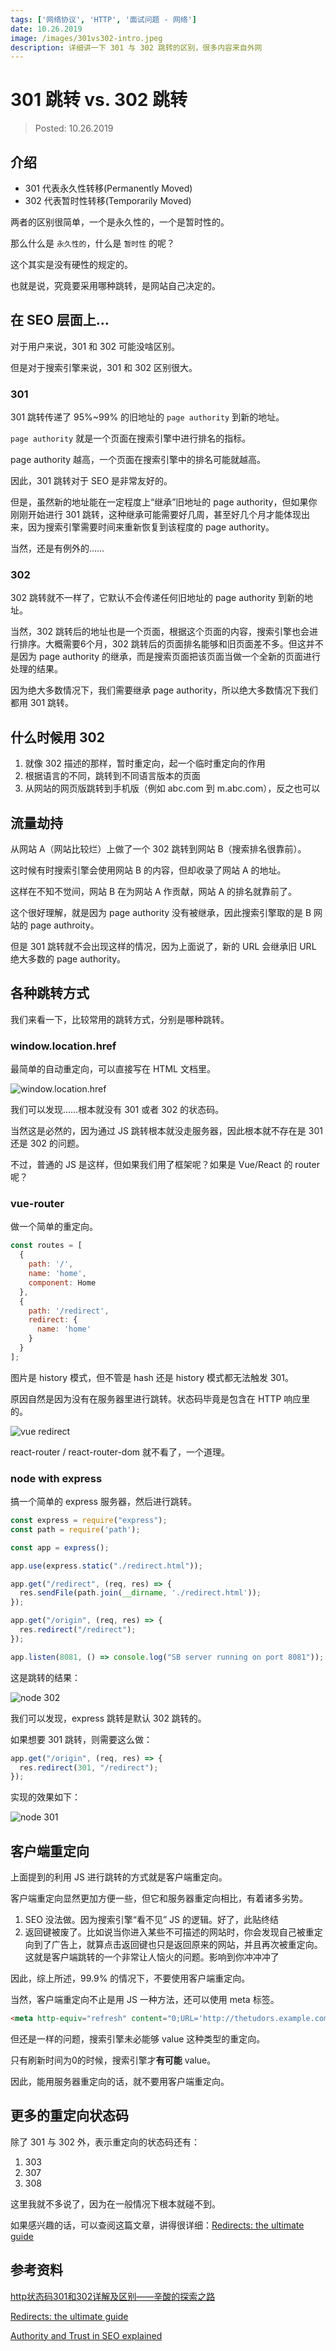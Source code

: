 ```yaml
---
tags: ['网络协议', 'HTTP', '面试问题 - 网络']
date: 10.26.2019
image: /images/301vs302-intro.jpeg
description: 详细讲一下 301 与 302 跳转的区别，很多内容来自外网
---
```


# 301 跳转 vs. 302 跳转

> Posted: 10.26.2019

<Tag />

## 介绍

- 301 代表永久性转移(Permanently Moved)
- 302 代表暂时性转移(Temporarily Moved)

两者的区别很简单，一个是永久性的，一个是暂时性的。

那么什么是 `永久性的`，什么是 `暂时性` 的呢？

这个其实是没有硬性的规定的。

也就是说，究竟要采用哪种跳转，是网站自己决定的。

## 在 SEO 层面上...

对于用户来说，301 和 302 可能没啥区别。

但是对于搜索引擎来说，301 和 302 区别很大。

### 301

301 跳转传递了 95%~99% 的旧地址的 `page authority` 到新的地址。

`page authority` 就是一个页面在搜索引擎中进行排名的指标。

page authority 越高，一个页面在搜索引擎中的排名可能就越高。

因此，301 跳转对于 SEO 是非常友好的。

但是，虽然新的地址能在一定程度上“继承”旧地址的 page authority，但如果你刚刚开始进行 301 跳转，这种继承可能需要好几周，甚至好几个月才能体现出来，因为搜索引擎需要时间来重新恢复到该程度的 page authority。

当然，还是有例外的……

### 302

302 跳转就不一样了，它默认不会传递任何旧地址的 page authority 到新的地址。

当然，302 跳转后的地址也是一个页面，根据这个页面的内容，搜索引擎也会进行排序。大概需要6个月，302 跳转后的页面排名能够和旧页面差不多。但这并不是因为 page authority 的继承，而是搜索页面把该页面当做一个全新的页面进行处理的结果。

因为绝大多数情况下，我们需要继承 page authority，所以绝大多数情况下我们都用 301 跳转。

## 什么时候用 302

1. 就像 302 描述的那样，暂时重定向，起一个临时重定向的作用
2. 根据语言的不同，跳转到不同语言版本的页面
3. 从网站的网页版跳转到手机版（例如 abc.com 到 m.abc.com），反之也可以

## 流量劫持

从网站 A（网站比较烂）上做了一个 302 跳转到网站 B（搜索排名很靠前）。

这时候有时搜索引擎会使用网站 B 的内容，但却收录了网站 A 的地址。

这样在不知不觉间，网站 B 在为网站 A 作贡献，网站 A 的排名就靠前了。

这个很好理解，就是因为 page authority 没有被继承，因此搜索引擎取的是 B 网站的 page authroity。

但是 301 跳转就不会出现这样的情况，因为上面说了，新的 URL 会继承旧 URL 绝大多数的 page authority。

## 各种跳转方式

我们来看一下，比较常用的跳转方式，分别是哪种跳转。

### window.location.href

最简单的自动重定向，可以直接写在 HTML 文档里。

![window.location.href](/images/window-location.png)

我们可以发现……根本就没有 301 或者 302 的状态码。

当然这是必然的，因为通过 JS 跳转根本就没走服务器，因此根本就不存在是 301 还是 302 的问题。

不过，普通的 JS 是这样，但如果我们用了框架呢？如果是 Vue/React 的 router 呢？

### vue-router

做一个简单的重定向。

```javascript
const routes = [
  {
    path: '/',
    name: 'home',
    component: Home
  },
  {
    path: '/redirect',
    redirect: {
      name: 'home'
    }
  }
];
```

图片是 history 模式，但不管是 hash 还是 history 模式都无法触发 301。

原因自然是因为没有在服务器里进行跳转。状态码毕竟是包含在 HTTP 响应里的。

![vue redirect](/images/vue-redirect.png)

react-router / react-router-dom 就不看了，一个道理。

### node with express

搞一个简单的 express 服务器，然后进行跳转。

```javascript
const express = require("express");
const path = require('path');

const app = express();

app.use(express.static("./redirect.html"));

app.get("/redirect", (req, res) => {
  res.sendFile(path.join(__dirname, './redirect.html'));
});

app.get("/origin", (req, res) => {
  res.redirect("/redirect");
});

app.listen(8081, () => console.log("SB server running on port 8081"));
```

这是跳转的结果：

![node 302](/images/node-302.png)

我们可以发现，express 跳转是默认 302 跳转的。

如果想要 301 跳转，则需要这么做：

```javascript
app.get("/origin", (req, res) => {
  res.redirect(301, "/redirect");
});
```

实现的效果如下：

![node 301](/images/node-301.png)

## 客户端重定向

上面提到的利用 JS 进行跳转的方式就是客户端重定向。

客户端重定向显然更加方便一些，但它和服务器重定向相比，有着诸多劣势。

1. SEO 没法做。因为搜索引擎“看不见” JS 的逻辑。<span v-line>好了，此贴终结</span>
2. 返回键被废了。比如说当你进入某些不可描述的网站时，你会发现自己被重定向到了广告上，就算点击返回键也只是返回原来的网站，并且再次被重定向。这就是客户端跳转的一个非常让人恼火的问题。<span v-line>影响到你冲冲冲了</span>

因此，综上所述，99.9% 的情况下，不要使用客户端重定向。

当然，客户端重定向不止是用 JS 一种方法，还可以使用 meta 标签。

```html
<meta http-equiv="refresh" content="0;URL='http://thetudors.example.com/'" />   
```

但还是一样的问题，搜索引擎未必能够 value 这种类型的重定向。

只有刷新时间为0的时候，搜索引擎才<span v-red>**有可能**</span> value。

因此，能用服务器重定向的话，就不要用客户端重定向。

## 更多的重定向状态码

除了 301 与 302 外，表示重定向的状态码还有：

1. 303
2. 307
3. 308

这里我就不多说了，因为在一般情况下根本就碰不到。

如果感兴趣的话，可以查阅这篇文章，讲得很详细：[Redirects: the ultimate guide](https://www.contentkingapp.com/academy/redirects/)

## 参考资料

[http状态码301和302详解及区别——辛酸的探索之路](https://blog.csdn.net/grandPang/article/details/47448395)

[Redirects: the ultimate guide](https://www.contentkingapp.com/academy/redirects/)

[Authority and Trust in SEO explained](https://www.contentkingapp.com/academy/authority/#page-authority)

<Disqus />